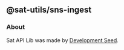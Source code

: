 ## @sat-utils/sns-ingest

### About
Sat API Lib was made by [Development Seed](http://developmentseed.org).
